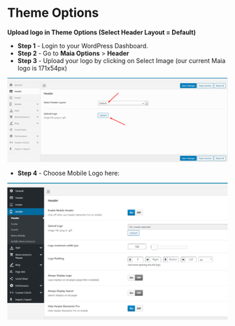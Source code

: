 # Theme Options

**Upload logo in Theme Options (Select Header Layout = Default)**

* **Step 1** - Login to your WordPress Dashboard.
* **Step 2** - Go to **Maia Options** > **Header**
* **Step 3** - Upload your logo by clicking on Select Image (our current Maia logo is 171x54px)

![](../../.gitbook/assets/upload-logo.png)

* **Step 4** - Choose Mobile Logo here:

![](../../.gitbook/assets/upload-logo2.png)
